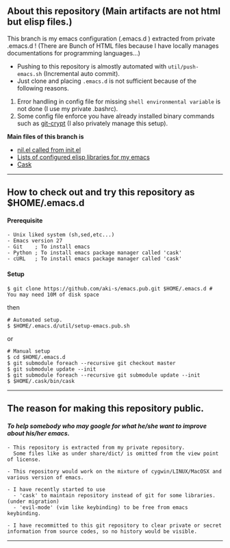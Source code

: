 ## About this repository (Main artifacts are not html but elisp files.)
This branch is my emacs configuration (.emacs.d ) extracted from private .emacs.d !
(There are Bunch of HTML files because I have locally manages documentations for programming languages...)

- Pushing to this repository is almostly automated with `util/push-emacs.sh` (Incremental auto commit).
- Just clone and placing `.emacs.d` is not sufficient because of the following reasons.

1. Error handling in config file for missing `shell environmental variable`
is not done (I use my private .bashrc).
1. Some config file enforce you have already installed binary commands
such as [git-crypt](https://github.com/AGWA/git-crypt) (I also privately manage this setup).

__Main files of this branch is__

- [nil.el called from init.el](https://github.com/aki-s/emacs.pub/tree/master/nil.el)
- [Lists of configured elisp libraries for my emacs](https://github.com/aki-s/emacs.pub/tree/master/nillib/myconf)
- [Cask](https://github.com/aki-s/emacs.pub/tree/master/Cask)

-----------

## How to check out and try this repository as $HOME/.emacs.d

#### __Prerequisite__

    - Unix liked system (sh,sed,etc...)
    - Emacs version 27
    - Git    ; To install emacs
    - Python ; To install emacs package manager called 'cask'
    - cURL   ; To install emacs package manager called 'cask'

#### __Setup__

    $ git clone https://github.com/aki-s/emacs.pub.git $HOME/.emacs.d # You may need 10M of disk space

then

    # Automated setup.
    $ $HOME/.emacs.d/util/setup-emacs.pub.sh

or

    # Manual setup
    $ cd $HOME/.emacs.d
    $ git submodule foreach --recursive git checkout master
    $ git submodule update --init
    $ git submodule foreach --recursive git submodule update --init
    $ $HOME/.cask/bin/cask

-----------

## __The reason for making this repository public.__

#### _To help somebody who may google for what he/she want to improve about his/her emacs._

    - This repository is extracted from my private repository.
      Some files like as under share/dict/ is omitted from the view point of license.

    - This repository would work on the mixture of cygwin/LINUX/MacOSX and various version of emacs.

    - I have recently started to use
      - 'cask' to maintain repository instead of git for some libraries. (under migration)
      - 'evil-mode' (vim like keybinding) to be free from emacs keybinding.

    - I have recommitted to this git repository to clear private or secret information from source codes, so no history would be visible.

-----------
